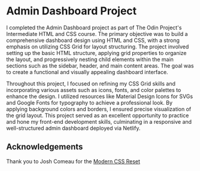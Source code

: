 # Admin Dashboard Project

I completed the Admin Dashboard project as part of The Odin Project's Intermediate HTML and CSS course. The primary objective was to build a comprehensive dashboard design using HTML and CSS, with a strong emphasis on utilizing CSS Grid for layout structuring. The project involved setting up the basic HTML structure, applying grid properties to organize the layout, and progressively nesting child elements within the main sections such as the sidebar, header, and main content areas. The goal was to create a functional and visually appealing dashboard interface.

Throughout this project, I focused on refining my CSS Grid skills and incorporating various assets such as icons, fonts, and color palettes to enhance the design. I utilized resources like Material Design Icons for SVGs and Google Fonts for typography to achieve a professional look. By applying background colors and borders, I ensured precise visualization of the grid layout. This project served as an excellent opportunity to practice and hone my front-end development skills, culminating in a responsive and well-structured admin dashboard deployed via Netlify.

## Acknowledgements 

Thank you to Josh Comeau for the [Modern CSS Reset](https://www.joshwcomeau.com/css/custom-css-reset/)

